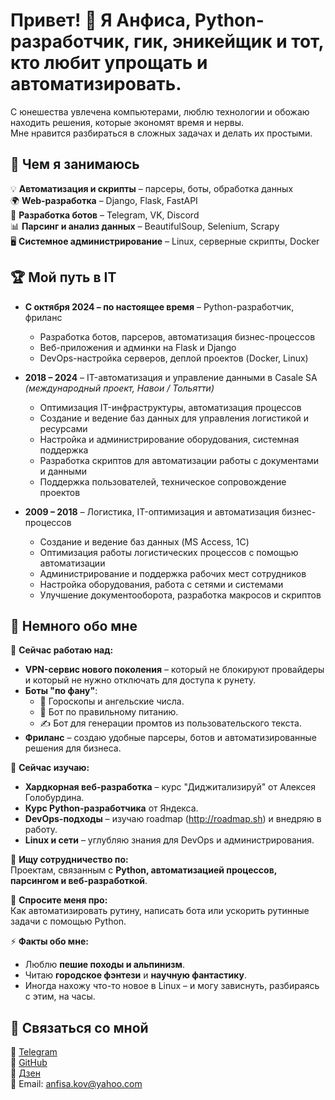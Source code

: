 # Привет! 👋 Я Анфиса, Python-разработчик, гик, эникейщик и тот, кто любит упрощать и автоматизировать.  

С юнешества увлечена компьютерами, люблю технологии и обожаю находить решения, которые экономят время и нервы.  
Мне нравится разбираться в сложных задачах и делать их простыми.  

## 🔧 Чем я занимаюсь  
💡 **Автоматизация и скрипты** – парсеры, боты, обработка данных  
🌍 **Web-разработка** – Django, Flask, FastAPI  
🤖 **Разработка ботов** – Telegram, VK, Discord  
📊 **Парсинг и анализ данных** – BeautifulSoup, Selenium, Scrapy  
🖥️ **Системное администрирование** – Linux, серверные скрипты, Docker  

## 🏆 Мой путь в IT  
- **С октября 2024 – по настоящее время** – Python-разработчик, фриланс  
  - Разработка ботов, парсеров, автоматизация бизнес-процессов  
  - Веб-приложения и админки на Flask и Django  
  - DevOps-настройка серверов, деплой проектов (Docker, Linux)  

- **2018 – 2024** – IT-автоматизация и управление данными в Casale SA *(международный проект, Навои / Тольятти)*  
  - Оптимизация IT-инфраструктуры, автоматизация процессов  
  - Создание и ведение баз данных для управления логистикой и ресурсами  
  - Настройка и администрирование оборудования, системная поддержка  
  - Разработка скриптов для автоматизации работы с документами и данными  
  - Поддержка пользователей, техническое сопровождение проектов  

- **2009 – 2018** – Логистика, IT-оптимизация и автоматизация бизнес-процессов  
  - Создание и ведение баз данных (MS Access, 1C)  
  - Оптимизация работы логистических процессов с помощью автоматизации  
  - Администрирование и поддержка рабочих мест сотрудников  
  - Настройка оборудования, работа с сетями и системами  
  - Улучшение документооборота, разработка макросов и скриптов  

## 🚀 Немного обо мне  

🔭 **Сейчас работаю над:**  
- **VPN-сервис нового поколения** – который не блокируют провайдеры и который не нужно отключать для доступа к рунету.  
- **Боты "по фану"**:  
  - 🤖 Гороскопы и ангельские числа.  
  - 🥗 Бот по правильному питанию.  
  - ✍ Бот для генерации промтов из пользовательского текста.  
- **Фриланс** – создаю удобные парсеры, ботов и автоматизированные решения для бизнеса.  

🌱 **Сейчас изучаю:**  
- **Хардкорная веб-разработка** – курс "Диджитализируй" от Алексея Голобурдина.  
- **Курс Python-разработчика** от Яндекса.  
- **DevOps-подходы** – изучаю roadmap (http://roadmap.sh) и внедряю в работу.  
- **Linux и сети** – углубляю знания для DevOps и администрирования.  

👯 **Ищу сотрудничество по:**  
Проектам, связанным с **Python, автоматизацией процессов, парсингом и веб-разработкой**.  

💬 **Спросите меня про:**  
Как автоматизировать рутину, написать бота или ускорить рутинные задачи с помощью Python.  

⚡ **Факты обо мне:**  
- Люблю **пешие походы и альпинизм**.  
- Читаю **городское фэнтези** и **научную фантастику**.  
- Иногда нахожу что-то новое в Linux – и могу зависнуть, разбираясь с этим, на часы.  


## 🔗 Связаться со мной  
📌 [Telegram](https://t.me/Anfikus)  
📌 [GitHub](https://github.com/anfixit)  
📌 [Дзен](https://dzen.ru/anfixit)  
📌 Email: anfisa.kov@yahoo.com  
